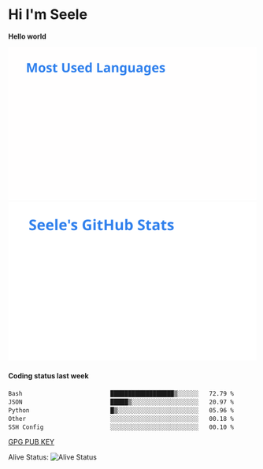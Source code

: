 <h1>Hi I'm Seele</h1>

<b>Hello world</b>

<img src='/assets/top-langs.svg' alt="Seele's github langs"> <img src='/assets/stats.svg' alt="Seele's github stats" >

<h4>Coding status last week </h4>

<!--START_SECTION:waka-->

```txt
Bash                         ██████████████████▒░░░░░░   72.79 %
JSON                         █████▒░░░░░░░░░░░░░░░░░░░   20.97 %
Python                       █▒░░░░░░░░░░░░░░░░░░░░░░░   05.96 %
Other                        ░░░░░░░░░░░░░░░░░░░░░░░░░   00.18 %
SSH Config                   ░░░░░░░░░░░░░░░░░░░░░░░░░   00.10 %
```

<!--END_SECTION:waka-->

[GPG PUB KEY](https://keys.openpgp.org/vks/v1/by-fingerprint/3FCE91BF5B9666B55B67213C4C57B7824A5B6680)

Alive Status: ![Alive Status](https://hc.dvd.moe/b/2/8b44cecc-1f43-4449-9b4b-9c7fd754673c.svg)
